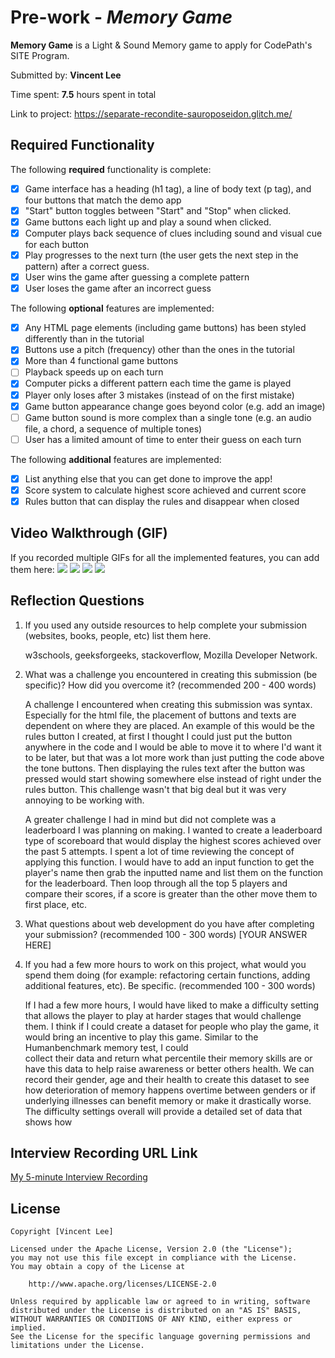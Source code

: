 # Pre-work - *Memory Game*

**Memory Game** is a Light & Sound Memory game to apply for CodePath's SITE Program. 

Submitted by: **Vincent Lee**

Time spent: **7.5** hours spent in total

Link to project: https://separate-recondite-sauroposeidon.glitch.me/

## Required Functionality

The following **required** functionality is complete:

* [X] Game interface has a heading (h1 tag), a line of body text (p tag), and four buttons that match the demo app
* [X] "Start" button toggles between "Start" and "Stop" when clicked. 
* [X] Game buttons each light up and play a sound when clicked. 
* [X] Computer plays back sequence of clues including sound and visual cue for each button
* [X] Play progresses to the next turn (the user gets the next step in the pattern) after a correct guess. 
* [X] User wins the game after guessing a complete pattern
* [X] User loses the game after an incorrect guess

The following **optional** features are implemented:

* [X] Any HTML page elements (including game buttons) has been styled differently than in the tutorial
* [X] Buttons use a pitch (frequency) other than the ones in the tutorial
* [X] More than 4 functional game buttons
* [ ] Playback speeds up on each turn
* [X] Computer picks a different pattern each time the game is played
* [X] Player only loses after 3 mistakes (instead of on the first mistake)
* [X] Game button appearance change goes beyond color (e.g. add an image)
* [ ] Game button sound is more complex than a single tone (e.g. an audio file, a chord, a sequence of multiple tones)
* [ ] User has a limited amount of time to enter their guess on each turn

The following **additional** features are implemented:

- [X] List anything else that you can get done to improve the app!
- [X] Score system to calculate highest score achieved and current score
- [X] Rules button that can display the rules and disappear when closed

## Video Walkthrough (GIF)

If you recorded multiple GIFs for all the implemented features, you can add them here:
![](gif1-link-here)
![](gif2-link-here)
![](gif3-link-here)
![](gif4-link-here)

## Reflection Questions
1. If you used any outside resources to help complete your submission (websites, books, people, etc) list them here. 
    
    w3schools, geeksforgeeks, stackoverflow, Mozilla Developer Network.

2. What was a challenge you encountered in creating this submission (be specific)? How did you overcome it? (recommended 200 - 400 words) 

    A challenge I encountered when creating this submission was syntax. Especially for the html file, the placement of buttons and texts are dependent on where they
    are placed. An example of this would be the rules button I created, at first I thought I could just put the button anywhere in the code and I would be able to 
    move it to where I'd want it to be later, but that was a lot more work than just putting the code above the tone buttons. Then displaying the rules text after
    the button was pressed would start showing somewhere else instead of right under the rules button. This challenge wasn't that big deal but it was very annoying
    to be working with. 
    
    A greater challenge I had in mind but did not complete was a leaderboard I was planning on making. I wanted to create a leaderboard type of scoreboard that would 
    display the highest scores achieved over the past 5 attempts. I spent a lot of time reviewing the concept of applying this function. I would have to add an input 
    function to get the player's name then grab the inputted name and list them on the function for the leaderboard. Then loop through all the top 5 players and
    compare their scores, if a score is greater than the other move them to first place, etc. 

3. What questions about web development do you have after completing your submission? (recommended 100 - 300 words) 
[YOUR ANSWER HERE]

4. If you had a few more hours to work on this project, what would you spend them doing (for example: refactoring certain functions, adding additional features, etc). Be specific. (recommended 100 - 300 words) 

    If I had a few more hours, I would have liked to make a difficulty setting that allows the player to play at harder stages that would challenge them. I think 
    if I could create a dataset for people who play the game, it would bring an incentive to play this game. Similar to the Humanbenchmark memory test, I could    
    collect their data and return what percentile their memory skills are or have this data to help raise awareness or better others health. We can record their 
    gender, age and their health to create this dataset to see how deterioration of memory happens overtime between genders or if underlying illnesses can benefit
    memory or make it drastically worse. The difficulty settings overall will provide a detailed set of data that shows how 
    

## Interview Recording URL Link

[My 5-minute Interview Recording](your-link-here)


## License

    Copyright [Vincent Lee]

    Licensed under the Apache License, Version 2.0 (the "License");
    you may not use this file except in compliance with the License.
    You may obtain a copy of the License at

        http://www.apache.org/licenses/LICENSE-2.0

    Unless required by applicable law or agreed to in writing, software
    distributed under the License is distributed on an "AS IS" BASIS,
    WITHOUT WARRANTIES OR CONDITIONS OF ANY KIND, either express or implied.
    See the License for the specific language governing permissions and
    limitations under the License.
